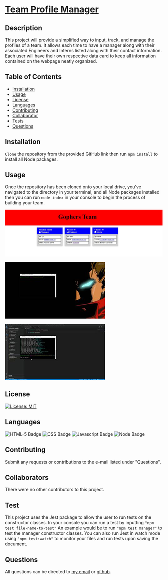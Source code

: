 # [Team Profile Manager](http://www.github.com/SmithBWare89/team-profile-manager)

## Description
This project will provide a simplified way to input, track, and manage the profiles of a team. It allows each time to have a manager along with their associated Engineers and Interns listed along with their contact information. Each user will have their own respective data card to keep all information contained on the webpage neatly organized.

## Table of Contents
* [Installation](#installation)
* [Usage](#usage)
* [License](#license)
* [Languages](#languages)
* [Contributing](#contributing)
* [Collaborator](#collaborators)
* [Tests](#test)
* [Questions](#questions)

## Installation
`Clone` the repository from the provided GitHub link then run `npm install` to install all Node packages.

## Usage
Once the repository has been cloned onto your local drive, you've navigated to the directory in your terminal, and all Node packages installed then you can run `node index` in your console to begin the process of building your team.

![A sample of a team generated using the profile manager package.](./assets/images/sample-page.jpg)

[![Team Profile Manager Walkthrough](./assets/images/generator-walkthrough.jpg)](https://youtu.be/vQD4ns3A1dw)

[![Jest Testing Walkthrough](./assets/images/test-walkthrough.jpg)](https://youtu.be/uORz2qT6vW8)

## License
[![License: MIT](https://img.shields.io/badge/License-MIT-yellow.svg)](https://opensource.org/licenses/MIT)

## Languages
![HTML-5 Badge](https://img.shields.io/badge/Language-HTML--5-blue)
![CSS Badge](https://img.shields.io/badge/Language-CSS-blue)
![Javascript Badge](https://img.shields.io/badge/Language-Javascript-blue)
![Node Badge](https://img.shields.io/badge/Language-Node-blue)

## Contributing
Submit any requests or contributions to the e-mail listed under "Questions".

## Collaborators
There were no other contributors to this project.

## Test
This project uses the Jest package to allow the user to run tests on the constructor classes. In your console you can run a test by inputting `"npm test file-name-to-test"` An example would be to run `"npm test manager"` to test the manager constructor classes. You can also run Jest in watch mode using `"npm test:watch"` to monitor your files and run tests upon saving the document.

## Questions
All questions can be directed to [my email](SmithWrestling89@gmail.com) or [github](https://www.github.com/SmithBWare89).
  